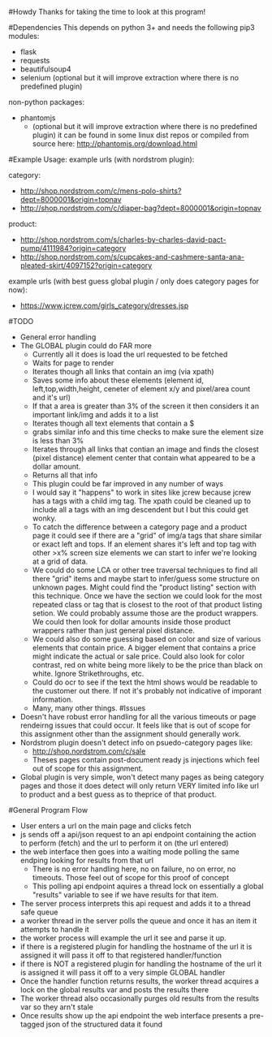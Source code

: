 #Howdy
Thanks for taking the time to look at this program!

#Dependencies
This depends on python 3+ and needs the following pip3 modules:
* flask
* requests
* beautifulsoup4
* selenium (optional but it will improve extraction where there is no predefined plugin)

non-python packages:
* phantomjs 
  * (optional but it will improve extraction where there is no predefined plugin) it can be found in some linux dist repos or compiled from source here: http://phantomjs.org/download.html


#Example Usage:
example urls (with nordstrom plugin):

category:
* http://shop.nordstrom.com/c/mens-polo-shirts?dept=8000001&origin=topnav
* http://shop.nordstrom.com/c/diaper-bag?dept=8000001&origin=topnav

product:
* http://shop.nordstrom.com/s/charles-by-charles-david-pact-pump/4111984?origin=category
* http://shop.nordstrom.com/s/cupcakes-and-cashmere-santa-ana-pleated-skirt/4097152?origin=category

example urls (with best guess global plugin / only does category pages for now):
* https://www.jcrew.com/girls_category/dresses.jsp

#TODO
* General error handling
* The GLOBAL plugin could do FAR more
  *  Currently all it does is load the url requested to be fetched
  *  Waits for page to render
  *  Iterates though all links that contain an img (via xpath)
    *  Saves some info about these elements (element id, left,top,width,height, ceneter of element x/y and pixel/area count and it's url)
    *  If that a area is greater than 3% of the screen it then considers it an important link/img and adds it to a list
  *  Iterates though all text elements that contain a $
    * grabs similar info and this time checks to make sure the element size is less than 3%
  *  Iterates through all links that contian an image and finds the closest (pixel distance) element center that contain what appeared to be a dollar amount.
  *  Returns all that info
  *  This plugin could be far improved in any number of ways
    *  I would say it "happens" to work in sites like jcrew because jcrew has a tags with a child img tag. The xpath could be cleaned up to include all a tags with an img descendent but I but this could get wonky.
    *  To catch the difference between a category page and a product page it could see if there are a "grid" of img/a tags that share similar or exact left and tops. If an element shares it's left and top tag with other >x% screen size elements we can start to infer we're looking at a grid of data.
    *  We could do some LCA or other tree traversal techniques to find all there "grid" items and maybe start to infer/guess some structure on unknown pages. Might could find the "product listing" section with this technique. Once we have the section we could look for the most repeated class or tag that is closest to the root of that product listing setion. We could probably assume those are the product wrappers. We could then look for dollar amounts inside those product wrappers rather than just general pixel distance.
    *  We could also do some guessing based on color and size of various elements that contain price. A bigger element that contains a price might indicate the actual or sale price. Could also look for color contrast, red on white being more likely to be the price than black on white. Ignore Strikethroughs, etc.
    *  Could do ocr to see if the text the html shows would be readable to the customer out there. If not it's probably not indicative of imporant information.
    *  Many, many other things.
#Issues
* Doesn't have robust error handling for all the various timeouts or page rendeirng issues that could occur. It feels like that is out of scope for this assignment other than the assignment should generally work.
* Nordstrom plugin doesn't detect info on psuedo-category pages like:
  * http://shop.nordstrom.com/c/sale
  * Theses pages contain post-document ready js injections which feel out of scope for this assignment.
* Global plugin is very simple, won't detect many pages as being category pages and those it does detect will only return VERY limited info like url to product and a best guess as to theprice of that product.
 

#General Program Flow
* User enters a url on the main page and clicks fetch
* js sends off a api/json request to an api endpoint containing the action to perform (fetch) and the url to perform it on (the url entered)
* the web interface then goes into a waiting mode polling the same endping looking for results from that url
  *  There is no error handling here, no on failure, no on error, no timeouts. Those feel out of scope for this proof of concept
  *  This polling api endpoint aquires a thread lock on essentially a global "results" variable to see if we have results for that item.
*  The server process interprets this api request and adds it to a thread safe queue
*  a worker thread in the server polls the queue and once it has an item it attempts to handle it
  *  the worker process will example the url it see and parse it up.
  *  if there is a registered plugin for handling the hostname of the url it is assigned it will pass it off to that registered handler/function
  *  if there is NOT a registered plugin for handling the hostname of the url it is assigned it will pass it off to a very simple GLOBAL handler
*  Once the handler function returns results, the worker thread acquires a lock on the global results var and posts the results there
*  The worker thread also occasionally purges old results from the results var so they arn't stale
*  Once results show up the api endpoint the web interface presents a pre-tagged json of the structured data it found
